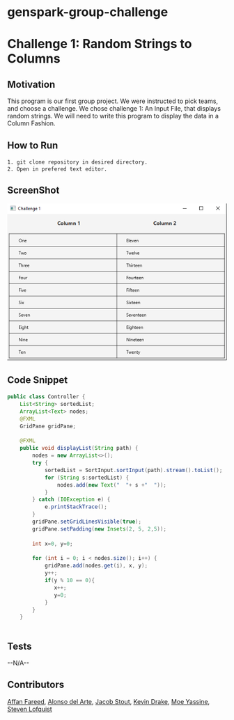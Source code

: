 # genspark-group-challenge
# Challenge 1: Random Strings to Columns
## Motivation
This program is our first group project. We were instructed to pick teams, and choose a challenge. We chose challenge 1: An Input File, that displays random strings. We will need to write this program to display the data in a Column Fashion. 
## How to Run
```
1. git clone repository in desired directory.
2. Open in prefered text editor.
```
## ScreenShot
![Grid](GridScreenShot.PNG)
## Code Snippet
```Java
public class Controller {
    List<String> sortedList;
    ArrayList<Text> nodes;
    @FXML
    GridPane gridPane;

    @FXML
    public void displayList(String path) {
        nodes = new ArrayList<>();
        try {
            sortedList = SortInput.sortInput(path).stream().toList();
            for (String s:sortedList) {
                nodes.add(new Text("  "+ s +"  "));
            }
        } catch (IOException e) {
            e.printStackTrace();
        }
        gridPane.setGridLinesVisible(true);
        gridPane.setPadding(new Insets(2, 5, 2,5));

        int x=0, y=0;

        for (int i = 0; i < nodes.size(); i++) {
            gridPane.add(nodes.get(i), x, y);
            y++;
            if(y % 10 == 0){
               x++;
               y=0;
            }
        }
    }
    
   ```
## Tests
--N/A--
## Contributors
[Affan Fareed](https://github.com/ItMeansBigMountain), [Alonso del Arte](https://github.com/Alonso-del-Arte), [Jacob Stout](https://github.com/JediJake66), [Kevin Drake](https://github.com/KDrake80), [Moe Yassine](https://github.com/JintekiWarrior), [Steven Lofquist](https://github.com/StevenLof777)